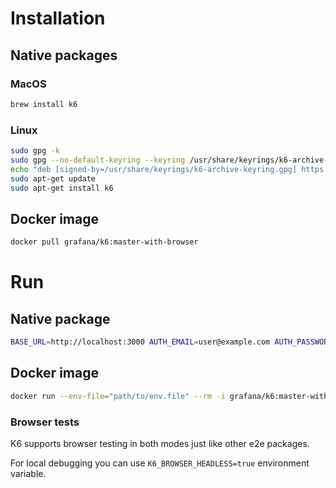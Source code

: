 # Installation

## Native packages
### MacOS
```bash 
brew install k6
```

### Linux
```bash
sudo gpg -k
sudo gpg --no-default-keyring --keyring /usr/share/keyrings/k6-archive-keyring.gpg --keyserver hkp://keyserver.ubuntu.com:80 --recv-keys C5AD17C747E3415A3642D57D77C6C491D6AC1D69
echo "deb [signed-by=/usr/share/keyrings/k6-archive-keyring.gpg] https://dl.k6.io/deb stable main" | sudo tee /etc/apt/sources.list.d/k6.list
sudo apt-get update
sudo apt-get install k6
```

## Docker image

```bash
docker pull grafana/k6:master-with-browser
```

# Run

## Native package

```bash
BASE_URL=http://localhost:3000 AUTH_EMAIL=user@example.com AUTH_PASSWORD=secret_example k6 run <path to script>
```

## Docker image

```bash
docker run --env-file="path/to/env.file" --rm -i grafana/k6:master-with-browser run - <path to script>
```

### Browser tests
K6 supports browser testing in both modes just like other e2e packages. 

For local debugging you can use `K6_BROWSER_HEADLESS=true` environment variable. 
